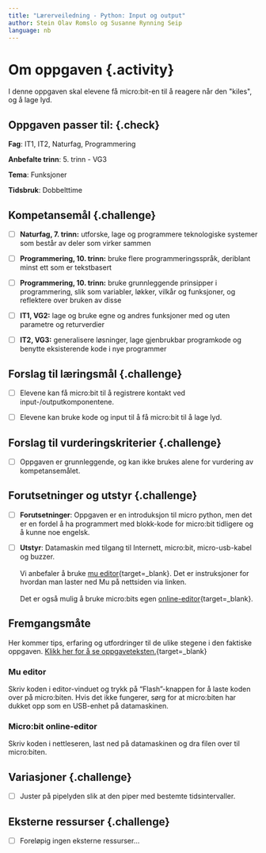 ```yaml
---
title: "Lærerveiledning - Python: Input og output"
author: Stein Olav Romslo og Susanne Rynning Seip
language: nb
---
```



# Om oppgaven {.activity}

I denne oppgaven skal elevene få micro:bit-en til å reagere når den "kiles", og
å lage lyd.

## Oppgaven passer til: {.check}

__Fag__: IT1, IT2, Naturfag, Programmering

__Anbefalte trinn__: 5. trinn - VG3

__Tema__: Funksjoner

__Tidsbruk__: Dobbelttime

## Kompetansemål {.challenge}

- [ ] __Naturfag, 7. trinn:__ utforske, lage og programmere teknologiske systemer som består av deler som virker sammen

- [ ] __Programmering, 10. trinn:__ bruke flere programmeringsspråk, deriblant minst ett som er tekstbasert

- [ ] __Programmering, 10. trinn:__ bruke grunnleggende prinsipper i programmering, slik som variabler, løkker, vilkår og funksjoner, og reflektere over bruken av disse

- [ ] __IT1, VG2:__ lage og bruke egne og andres funksjoner med og uten parametre og returverdier

- [ ] __IT2, VG3:__ generalisere løsninger, lage gjenbrukbar programkode og benytte eksisterende kode i nye programmer

## Forslag til læringsmål {.challenge}

- [ ] Elevene kan få micro:bit til å registrere kontakt ved
  input-/outputkomponentene.

- [ ] Elevene kan bruke kode og input til å få micro:bit til å lage lyd.

## Forslag til vurderingskriterier {.challenge}

- [ ] Oppgaven er grunnleggende, og kan ikke brukes alene for vurdering av
  kompetansemålet.

## Forutsetninger og utstyr {.challenge}

- [ ] __Forutsetninger__: Oppgaven er en introduksjon til micro python, men det er en fordel å ha programmert med blokk-kode for micro:bit tidligere og å kunne noe engelsk.

- [ ] __Utstyr__: Datamaskin med tilgang til Internett, micro:bit, micro-usb-kabel og buzzer.<br/><br/>
Vi anbefaler å bruke [mu editor](https://codewith.mu/){target=_blank}. Det er instruksjoner for hvordan man laster ned Mu på nettsiden via linken.<br/><br/>
Det er også mulig å bruke micro:bits egen [online-editor](https://python.microbit.org/v/2.0){target=_blank}.

## Fremgangsmåte

Her kommer tips, erfaring og utfordringer til de ulike stegene i den faktiske
oppgaven. [Klikk her for å se
oppgaveteksten.](../python_input_output/python_input_output_nb.html){target=_blank}

### Mu editor
Skriv koden i editor-vinduet og trykk på “Flash”-knappen for å laste koden over på micro:biten. Hvis det ikke fungerer, sørg for at micro:biten har dukket opp som en USB-enhet på datamaskinen.

### Micro:bit online-editor
Skriv koden i nettleseren, last ned på datamaskinen og dra filen over til micro:biten.

## Variasjoner {.challenge}

- [ ] Juster på pipelyden slik at den piper med bestemte tidsintervaller.

## Eksterne ressurser {.challenge}

- [ ] Foreløpig ingen eksterne ressurser...
